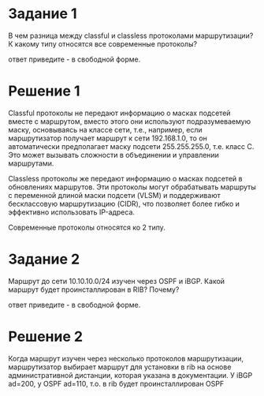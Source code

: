 # **Задание 1**

В чем разница между classful и classless протоколами маршрутизации? К какому типу относятся все современные протоколы?

ответ приведите \- в свободной форме.

# **Решение 1**

Classful протоколы не передают информацию о масках подсетей вместе с маршрутом, вместо этого они используют подразумеваемую маску, основываясь на классе сети, т.е., например, если маршрутизатор получает маршрут к сети 192.168.1.0, то он автоматически предполагает маску подсети 255.255.255.0, т.е. класс С. Это может вызывать сложности в объединении и управлении маршрутами.

Classless протоколы же передают информацию о масках подсетей в обновлениях маршрутов. Эти протоколы могут обрабатывать маршруты с переменной длиной маски подсети (VLSM) и поддерживают бесклассовую маршрутизацию (CIDR), что позволяет более гибко и эффективно использовать IP-адреса.

Современные протоколы относятся ко 2 типу.

# **Задание 2**

Маршрут до сети 10.10.10.0/24 изучен через OSPF и iBGP. Какой маршрут будет проинсталлирован в RIB? Почему?

ответ приведите \- в свободной форме.

# **Решение 2**

Когда маршрут изучен через несколько протоколов маршрутизации, маршрутизатор выбирает маршрут для установки в rib на основе административной дистанции, которая указана в документации. У iBGP ad=200, у OSPF ad=110, т.о. в rib будет проинсталлирован OSPF
